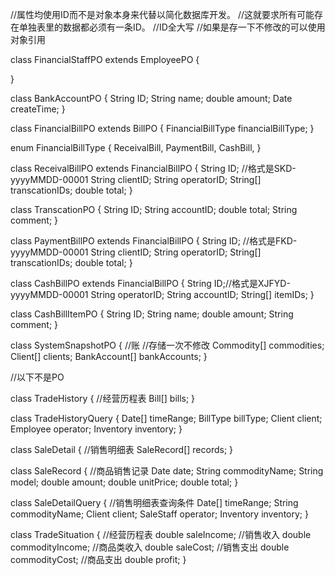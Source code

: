 //属性均使用ID而不是对象本身来代替以简化数据库开发。
//这就要求所有可能存在单独表里的数据都必须有一条ID。
//ID全大写
//如果是存一下不修改的可以使用对象引用

class FinancialStaffPO extends EmployeePO {
    
}
    
class BankAccountPO {
    String ID;
    String name;
    double amount;
    Date createTime;
}

class FinancialBillPO extends BillPO {
    FinancialBillType financialBillType;
}


enum FinancialBillType {
    ReceivalBill,
    PaymentBill,
    CashBill,
}

    
class ReceivalBillPO extends FinancialBillPO {
    String ID; //格式是SKD-yyyyMMDD-00001
    String clientID; 
    String operatorID;
    String[] transcationIDs;
    double total;
}
    
class TranscationPO {
    String ID;
    String accountID;
    double total;
    String comment;
}
    
class PaymentBillPO extends FinancialBillPO {
    String ID; //格式是FKD-yyyyMMDD-00001
    String clientID;
    String operatorID;
    String[] transcationIDs;
    double total;
}
    
class CashBillPO extends FinancialBillPO {
    String ID;//格式是XJFYD-yyyyMMDD-00001
    String operatorID;
    String accountID;
    String[] itemIDs;
}
    
class CashBillItemPO {
    String ID;
    String name;
    double amount;
    String comment;
}

class SystemSnapshotPO { //账
    //存储一次不修改
    Commodity[] commodities;
    Client[] clients;
    BankAccount[] bankAccounts;
}

//以下不是PO


class TradeHistory { //经营历程表
    Bill[] bills;
}

class TradeHistoryQuery {
    Date[] timeRange;
    BillType billType;
    Client client;
    Employee operator;
    Inventory inventory;
}
    
class SaleDetail { //销售明细表
    SaleRecord[] records;
}

class SaleRecord { //商品销售记录
    Date date;
    String commodityName;
    String model;
    double amount;
    double unitPrice;
    double total;
}
    
class SaleDetailQuery { //销售明细表查询条件
    Date[] timeRange;
    String commodityName;
    Client client;
    SaleStaff operator;
    Inventory inventory; 
}

class TradeSituation { //经营历程表
    double saleIncome; //销售收入
    double commodityIncome; //商品类收入
    double saleCost; //销售支出
    double commodityCost; //商品支出
    double profit;
}

